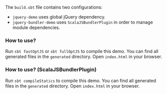 The `build.sbt` file contains two configurations:
* `jquery-demo` uses global jQuery dependency.
* `jquery-bundler-demo` uses `ScalaJSBundlerPlugin` in order to manage module dependencies. 

### How to use?

Run `sbt fastOptJS` or `sbt fullOptJS` to compile this demo. You can find all generated files 
in the `generated` directory. Open `index.html` in your browser. 

### How to use? (ScalaJSBundlerPlugin)

Run `sbt compileStatics` to compile this demo. You can find all generated files 
in the `generated` directory. Open `index.html` in your browser. 